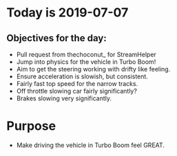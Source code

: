 # Today is 2019-07-07

## Objectives for the day:

- Pull request from thechoconut_ for StreamHelper
- Jump into physics for the vehicle in Turbo Boom!
- Aim to get the steering working with drifty like feeling.
- Ensure acceleration is slowish, but consistent.
- Fairly fast top speed for the narrow tracks.
- Off throttle slowing car fairly significantly?
- Brakes slowing very significantly.

# Purpose

- Make driving the vehicle in Turbo Boom feel GREAT.
